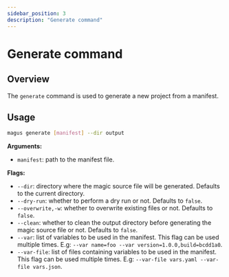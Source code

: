 ```yaml
---
sidebar_position: 3
description: "Generate command"
---
```


# Generate command

## Overview

The `generate` command is used to generate a new project from a manifest.

## Usage

```bash
magus generate [manifest] --dir output
```

**Arguments:**

- `manifest`: path to the manifest file.

**Flags:**

- `--dir`: directory where the magic source file will be generated. Defaults to the current directory.
- `--dry-run`: whether to perform a dry run or not. Defaults to `false`.
- `--overwrite,-w`: whether to overwrite existing files or not. Defaults to `false`.
- `--clean`: whether to clean the output directory before generating the magic source file or not. Defaults to `false`.
- `--var`: list of variables to be used in the manifest. This flag can be used multiple times. E.g: `--var name=foo --var version=1.0.0,build=bcdd1a0`.
- `--var-file`: list of files containing variables to be used in the manifest. This flag can be used multiple times. E.g: `--var-file vars.yaml --var-file vars.json`.
